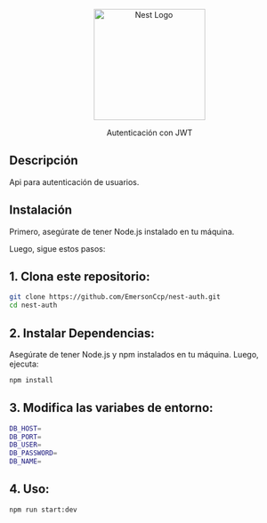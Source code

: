 <p align="center">
  <a href="http://nestjs.com/" target="blank"><img src="https://nestjs.com/img/logo-small.svg" width="200" alt="Nest Logo" /></a>
</p>

[circleci-image]: https://img.shields.io/circleci/build/github/nestjs/nest/master?token=abc123def456
[circleci-url]: https://circleci.com/gh/nestjs/nest

  <p align="center">Autenticación con JWT</p>
    <p align="center">

## Descripción

Api para autenticación de usuarios.

## Instalación

Primero, asegúrate de tener Node.js instalado en tu máquina.

Luego, sigue estos pasos:

## 1. Clona este repositorio:

```bash
git clone https://github.com/EmersonCcp/nest-auth.git
cd nest-auth
```

## 2. Instalar Dependencias:

Asegúrate de tener Node.js y npm instalados en tu máquina. Luego, ejecuta:

```bash
npm install
```

## 3. Modifica las variabes de entorno:

```bash
DB_HOST=
DB_PORT=
DB_USER=
DB_PASSWORD=
DB_NAME=
```

## 4. Uso:

```bash
npm run start:dev
```
